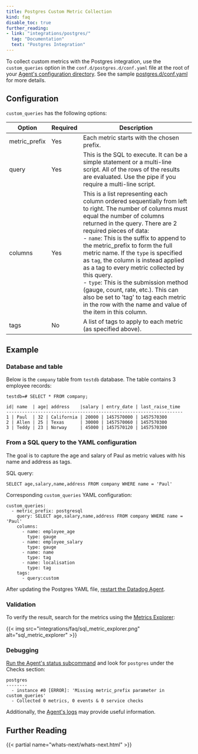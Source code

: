 ```yaml
---
title: Postgres Custom Metric Collection
kind: faq
disable_toc: true
further_reading:
- link: "integrations/postgres/"
  tag: "Documentation"
  text: "Postgres Integration"
---
```


To collect custom metrics with the Postgres integration, use the `custom_queries` option in the `conf.d/postgres.d/conf.yaml` file at the root of your [Agent's configuration directory][1]. See the sample [postgres.d/conf.yaml][2] for more details.

## Configuration

`custom_queries` has the following options:

| Option        | Required | Description                                                                                                                                                                                                                                                                                                                                                                                                                                                                                                                                                                                                     |
|---------------|----------|-----------------------------------------------------------------------------------------------------------------------------------------------------------------------------------------------------------------------------------------------------------------------------------------------------------------------------------------------------------------------------------------------------------------------------------------------------------------------------------------------------------------------------------------------------------------------------------------------------------------|
| metric_prefix | Yes      | Each metric starts with the chosen prefix.                                                                                                                                                                                                                                                                                                                                                                                                                                                                                                                                                                      |
| query         | Yes      | This is the SQL to execute. It can be a simple statement or a multi-line script. All of the rows of the results are evaluated. Use the pipe if you require a multi-line script.                                                                                                                                                                                                                                                                                                                                                                                                                                                                                      |
| columns       | Yes      | This is a list representing each column ordered sequentially from left to right. The number of columns must equal the number of columns returned in the query. There are 2 required pieces of data:<br>- `name`: This is the suffix to append to the metric_prefix to form the full metric name. If the `type` is specified as `tag`, the column is instead applied as a tag to every metric collected by this query.<br>- `type`: This is the submission method (gauge, count, rate, etc.). This can also be set to 'tag' to tag each metric in the row with the name and value of the item in this column. |
| tags          | No       | A list of tags to apply to each metric (as specified above).                                                                                                                                                                                                                                                                                                                                                                                                                                                                                                                                                    |

## Example

### Database and table

Below is the `company` table from `testdb` database. The table contains 3 employee records:

```
testdb=# SELECT * FROM company;

id| name  | age| address    |salary | entry_date | last_raise_time
-------------------------------------------------------------------
1 | Paul  | 32 | California | 20000 | 1457570000 | 1457570300
2 | Allen | 25 | Texas      | 30000 | 1457570060 | 1457570300
3 | Teddy | 23 | Norway     | 45000 | 1457570120 | 1457570300
```

### From a SQL query to the YAML configuration

The goal is to capture the age and salary of Paul as metric values with his name and address as tags.

SQL query:
```
SELECT age,salary,name,address FROM company WHERE name = 'Paul'
```

Corresponding `custom_queries` YAML configuration:

```
custom_queries:
  - metric_prefix: postgresql
    query: SELECT age,salary,name,address FROM company WHERE name = 'Paul'
    columns:
      - name: employee_age
        type: gauge
      - name: employee_salary
        type: gauge
      - name: name
        type: tag
      - name: localisation
        type: tag
    tags:
      - query:custom
```

After updating the Postgres YAML file, [restart the Datadog Agent][3].

### Validation

To verify the result, search for the metrics using the [Metrics Explorer][4]:

{{< img src="integrations/faq/sql_metric_explorer.png" alt="sql_metric_explorer"  >}}

### Debugging

[Run the Agent's status subcommand][5] and look for `postgres` under the Checks section:

```
postgres
--------
  - instance #0 [ERROR]: 'Missing metric_prefix parameter in custom_queries'
  - Collected 0 metrics, 0 events & 0 service checks
```

Additionally, the [Agent's logs][6] may provide useful information.

## Further Reading

{{< partial name="whats-next/whats-next.html" >}}

[1]: /agent/guide/agent-configuration-files/#agent-configuration-directory
[2]: https://github.com/DataDog/integrations-core/blob/master/postgres/datadog_checks/postgres/data/conf.yaml.example
[3]: /agent/guide/agent-commands/#restart-the-agent
[4]: /graphing/metrics/explorer
[5]: /agent/guide/agent-commands/#agent-status-and-information
[6]: /agent/guide/agent-log-files
